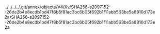 ../../../../.git/annex/objects/V4/Xv/SHA256-s2097152--26de2b4e8ecdb1bd47f8b5f81ac3bc6b05f692b1f11abb563be5a8810d173e2a/SHA256-s2097152--26de2b4e8ecdb1bd47f8b5f81ac3bc6b05f692b1f11abb563be5a8810d173e2a